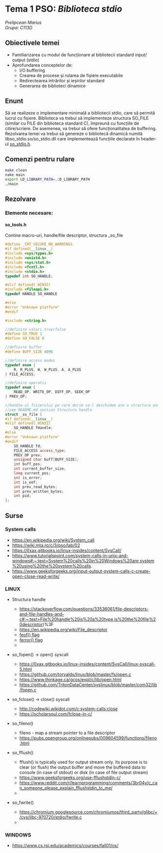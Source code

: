 # Tema 1 PSO: _Biblioteca stdio_
_Prelipcean Marius_<br/>
_Grupa: C113D_

## Obiectivele temei
* Familiarizarea cu modul de funcționare al bibliotecii standard input/​output (stdio)
* Aprofundarea conceptelor de:
  * I/O buffering
  * Crearea de procese și rularea de fișiere executabile
  * Redirectearea intrărilor și ieșirilor standard
  * Generarea de biblioteci dinamice

## Enunt
Să se realizeze o implementare minimală a bibliotecii stdio, care să permită lucrul cu fișiere. Biblioteca va trebui să implementeze structura SO_FILE (similar cu FILE din biblioteca standard C), împreună cu funcțiile de citire/scriere. De asemenea, va trebui să ofere funcționalitatea de buffering. <br/>
Rezolvarea temei va trebui să genereze o bibliotecă dinamică numită libso_stdio.so/so_stdio.dll care implementează funcțiile declarate în header-ul [so_stdio.h](https://github.com/systems-cs-pub-ro/so/blob/master/assignments/2-stdio/util/so_stdio.h).

## Comenzi pentru rulare
```bash 
make clean
nake main
export LD_LIBRARY_PATH=.:D_LIBRARY_PATH
./main
```

## Rezolvare
### Elemente necesare:
#### so_tools.h
Contine macro-uri, handle/file descriptor, structura _so_file<br/>
```c++
#define _CRT_SECURE_NO_WARNINGS
#if defined(__linux__)
#include <sys/types.h>
#include <unistd.h>
#include <sys/stat.h>
#include <fcntl.h>
#include <stdio.h>
typedef int SO_HANDLE;

#elif defined(_WIN32)
#include <fileapi.h>
typedef HANDLE SO_HANDLE

#else
#error "Unknown platform"
#endif

#include <string.h>

//definire valori true/false
#define SO_TRUE 1
#define SO_FALSE 0

//definire buffer
#define BUFF_SIZE 4096

//definire access modes
typedef enum {
	R, R_PLUS, W, W_PLUS, A, A_PLUS
} FILE_ACCESS;

//definire operatii
typedef enum {
	READ_OP, WRITE_OP, DIFF_OP, SEEK_OP
} PREV_OP;

//handle-ul fisierului pe care dorim sa-l deschidem are o structura anume
//see README.md section Structura handle
struct _so_file {
#if defined(__linux__)
#elif defined(_WIN32)
    SO_HANDLE fHandle;
#else
#error "Unknown platform"
#endif
    SO_HANDLE fd;                       
	FILE_ACCESS access_type;
	PREV_OP prev;
	unsigned char buff[BUFF_SIZE];
	int buff_pos;
	int current_buffer_size;
	long current_pos;
	int is_error;
	int is_eof;
	int prev_read_bytes;
	int prev_written_bytes;
	int pid;
};
```

## Surse
### System calls
* https://en.wikipedia.org/wiki/System_call
* https://wiki.mta.ro/c/3/pso/lab/02
* https://0xax.gitbooks.io/linux-insides/content/SysCall/
* https://www.tutorialspoint.com/system-calls-in-unix-and-windows#:~:text=System%20calls%20in%20Windows%20are,system%20using%20the%20system%20calls.
* https://www.geeksforgeeks.org/input-output-system-calls-c-create-open-close-read-write/

### LINUX 
* Structura handle
  * https://stackoverflow.com/questions/33536061/file-descriptors-and-file-handles-and-c#:~:text=File%20handle%20is%20a%20type,is%20the%20file%20descriptor)%3F
  * https://en.wikipedia.org/wiki/File_descriptor
  * [feof() flag](https://stackoverflow.com/questions/12337614/how-feof-works-in-c)
  * [ferror() flag](https://www.ibm.com/docs/en/zos/2.3.0?topic=functions-ferror-test-read-write-errors)
  * 

* so_fopen() -> open() syscall
  * https://0xax.gitbooks.io/linux-insides/content/SysCall/linux-syscall-5.html
  * https://github.com/torvalds/linux/blob/master/fs/open.c
  * https://www.thinkage.ca/gcos/expl/c/lib/open.html
  * https://github.com/TritonDataCenter/syslinux/blob/master/com32/lib/fopen.c

* so_fclose() -> close() syscall
  * http://codewiki.wikidot.com/c:system-calls:close
  * https://scholarsoul.com/fclose-in-c/

* so_fileno()
  * fileno - map a stream pointer to a file descriptor
  * https://pubs.opengroup.org/onlinepubs/009604599/functions/fileno.html

* so_fflush()
  * fflush() is typically used for output stream only. Its purpose is to clear (or flush) the output buffer and move the buffered data to console (in case of stdout) or disk (in case of file output stream)
  * https://www.geeksforgeeks.org/use-fflushstdin-c/
  * https://www.reddit.com/r/learnprogramming/comments/3br04y/c_can_someone_please_explain_fflushstdin_to_me/
  * 

* so_fwrite()
  * https://chromium.googlesource.com/chromiumos/third_party/glibc/+/cvs/libc-970720/stdio/fwrite.c
  * 

### WINDOWS
  * https://www.cs.rpi.edu/academics/courses/fall01/os/